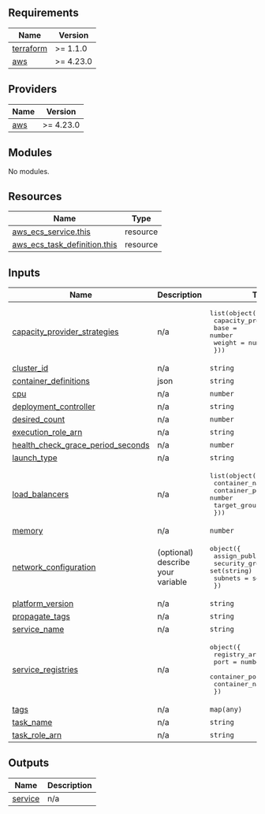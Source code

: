 <!-- BEGIN_TF_DOCS -->
## Requirements

| Name | Version |
|------|---------|
| <a name="requirement_terraform"></a> [terraform](#requirement\_terraform) | >= 1.1.0 |
| <a name="requirement_aws"></a> [aws](#requirement\_aws) | >= 4.23.0 |

## Providers

| Name | Version |
|------|---------|
| <a name="provider_aws"></a> [aws](#provider\_aws) | >= 4.23.0 |

## Modules

No modules.

## Resources

| Name | Type |
|------|------|
| [aws_ecs_service.this](https://registry.terraform.io/providers/hashicorp/aws/latest/docs/resources/ecs_service) | resource |
| [aws_ecs_task_definition.this](https://registry.terraform.io/providers/hashicorp/aws/latest/docs/resources/ecs_task_definition) | resource |

## Inputs

| Name | Description | Type | Default | Required |
|------|-------------|------|---------|:--------:|
| <a name="input_capacity_provider_strategies"></a> [capacity\_provider\_strategies](#input\_capacity\_provider\_strategies) | n/a | <pre>list(object({<br>    capacity_provider = string<br>    base              = number<br>    weight            = number<br>  }))</pre> | `[]` | no |
| <a name="input_cluster_id"></a> [cluster\_id](#input\_cluster\_id) | n/a | `string` | n/a | yes |
| <a name="input_container_definitions"></a> [container\_definitions](#input\_container\_definitions) | json | `string` | n/a | yes |
| <a name="input_cpu"></a> [cpu](#input\_cpu) | n/a | `number` | n/a | yes |
| <a name="input_deployment_controller"></a> [deployment\_controller](#input\_deployment\_controller) | n/a | `string` | `"CODE_DEPLOY"` | no |
| <a name="input_desired_count"></a> [desired\_count](#input\_desired\_count) | n/a | `number` | n/a | yes |
| <a name="input_execution_role_arn"></a> [execution\_role\_arn](#input\_execution\_role\_arn) | n/a | `string` | n/a | yes |
| <a name="input_health_check_grace_period_seconds"></a> [health\_check\_grace\_period\_seconds](#input\_health\_check\_grace\_period\_seconds) | n/a | `number` | n/a | yes |
| <a name="input_launch_type"></a> [launch\_type](#input\_launch\_type) | n/a | `string` | `null` | no |
| <a name="input_load_balancers"></a> [load\_balancers](#input\_load\_balancers) | n/a | <pre>list(object({<br>    container_name   = string<br>    container_port   = number<br>    target_group_arn = string<br>  }))</pre> | n/a | yes |
| <a name="input_memory"></a> [memory](#input\_memory) | n/a | `number` | n/a | yes |
| <a name="input_network_configuration"></a> [network\_configuration](#input\_network\_configuration) | (optional) describe your variable | <pre>object({<br>    assign_public_ip = bool<br>    security_groups  = set(string)<br>    subnets          = set(string)<br>  })</pre> | n/a | yes |
| <a name="input_platform_version"></a> [platform\_version](#input\_platform\_version) | n/a | `string` | `null` | no |
| <a name="input_propagate_tags"></a> [propagate\_tags](#input\_propagate\_tags) | n/a | `string` | `"TASK_DEFINITION"` | no |
| <a name="input_service_name"></a> [service\_name](#input\_service\_name) | n/a | `string` | n/a | yes |
| <a name="input_service_registries"></a> [service\_registries](#input\_service\_registries) | n/a | <pre>object({<br>    registry_arn   = string<br>    port           = number<br>    container_port = number<br>    container_name = string<br>  })</pre> | `null` | no |
| <a name="input_tags"></a> [tags](#input\_tags) | n/a | `map(any)` | `{}` | no |
| <a name="input_task_name"></a> [task\_name](#input\_task\_name) | n/a | `string` | n/a | yes |
| <a name="input_task_role_arn"></a> [task\_role\_arn](#input\_task\_role\_arn) | n/a | `string` | `null` | no |

## Outputs

| Name | Description |
|------|-------------|
| <a name="output_service"></a> [service](#output\_service) | n/a |
<!-- END_TF_DOCS -->
